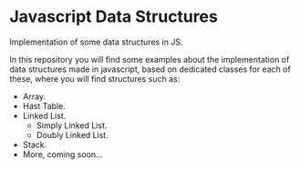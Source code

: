 # Javascript Data Structures
Implementation of some data structures in JS.

In this repository you will find some examples about the implementation of data structures made in javascript, based on dedicated classes for each of these, where you will find structures such as:
- Array.
- Hast Table.
- Linked List.
    - Simply Linked List.
    - Doubly Linked List.
- Stack.
- More, coming soon...